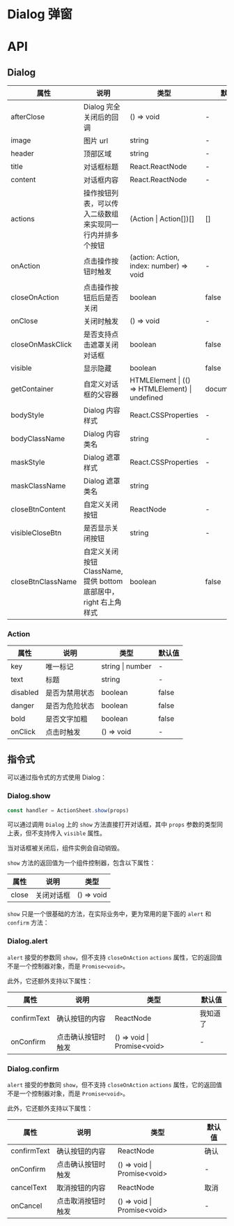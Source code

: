 # Dialog 弹窗

<code src="./demo/index.tsx"></code>

# API

## Dialog

| 属性              | 说明                                                               | 类型                                            | 默认值        |
| ----------------- | ------------------------------------------------------------------ | ----------------------------------------------- | ------------- |
| afterClose        | Dialog 完全关闭后的回调                                            | () => void                                      | -             |
| image             | 图片 url                                                           | string                                          | -             |
| header            | 顶部区域                                                           | string                                          | -             |
| title             | 对话框标题                                                         | React.ReactNode                                 | -             |
| content           | 对话框内容                                                         | React.ReactNode                                 | -             |
| actions           | 操作按钮列表，可以传入二级数组来实现同一行内并排多个按钮           | (Action \| Action\[])\[]                        | \[]           |
| onAction          | 点击操作按钮时触发                                                 | (action: Action, index: number) => void         | -             |
| closeOnAction     | 点击操作按钮后后是否关闭                                           | boolean                                         | false         |
| onClose           | 关闭时触发                                                         | () => void                                      | -             |
| closeOnMaskClick  | 是否支持点击遮罩关闭对话框                                         | boolean                                         | false         |
| visible           | 显示隐藏                                                           | boolean                                         | false         |
| getContainer      | 自定义对话框的父容器                                               | HTMLElement \| (() => HTMLElement) \| undefined | document.body |
| bodyStyle         | Dialog 内容样式                                                    | React.CSSProperties                             | -             |
| bodyClassName     | Dialog 内容类名                                                    | string                                          | -             |
| maskStyle         | Dialog 遮罩样式                                                    | React.CSSProperties                             | -             |
| maskClassName     | Dialog 遮罩类名                                                    | string                                          |
| closeBtnContent   | 自定义关闭按钮                                                     | ReactNode                                       | -             |
| visibleCloseBtn   | 是否显示关闭按钮                                                   | string                                          | -             |
| closeBtnClassName | 自定义关闭按钮 ClassName, 提供 bottom 底部居中， right 右上角 样式 | boolean                                         | false         |

### Action

| 属性     | 说明           | 类型             | 默认值 |
| -------- | -------------- | ---------------- | ------ |
| key      | 唯一标记       | string \| number | -      |
| text     | 标题           | string           | -      |
| disabled | 是否为禁用状态 | boolean          | false  |
| danger   | 是否为危险状态 | boolean          | false  |
| bold     | 是否文字加粗   | boolean          | false  |
| onClick  | 点击时触发     | () => void       | -      |

## 指令式

可以通过指令式的方式使用 Dialog：

### Dialog.show

```ts | pure
const handler = ActionSheet.show(props)
```

可以通过调用 `Dialog` 上的 `show` 方法直接打开对话框，其中 `props` 参数的类型同上表，但不支持传入 `visible` 属性。

当对话框被关闭后，组件实例会自动销毁。

`show` 方法的返回值为一个组件控制器，包含以下属性：

| 属性  | 说明       | 类型       |
| ----- | ---------- | ---------- |
| close | 关闭对话框 | () => void |

`show` 只是一个很基础的方法，在实际业务中，更为常用的是下面的 `alert` 和 `confirm` 方法：

### Dialog.alert

`alert` 接受的参数同 `show`，但不支持 `closeOnAction` `actions` 属性，它的返回值不是一个控制器对象，而是 `Promise<void>`。

此外，它还额外支持以下属性：

| 属性        | 说明               | 类型                         | 默认值   |
| ----------- | ------------------ | ---------------------------- | -------- |
| confirmText | 确认按钮的内容     | ReactNode                    | 我知道了 |
| onConfirm   | 点击确认按钮时触发 | () => void \| Promise\<void> | -        |

### Dialog.confirm

`alert` 接受的参数同 `show`，但不支持 `closeOnAction` `actions` 属性，它的返回值不是一个控制器对象，而是 `Promise<void>`。

此外，它还额外支持以下属性：

| 属性        | 说明               | 类型                         | 默认值 |
| ----------- | ------------------ | ---------------------------- | ------ |
| confirmText | 确认按钮的内容     | ReactNode                    | 确认   |
| onConfirm   | 点击确认按钮时触发 | () => void \| Promise\<void> | -      |
| cancelText  | 取消按钮的内容     | ReactNode                    | 取消   |
| onCancel    | 点击取消按钮时触发 | () => void \| Promise\<void> | -      |
